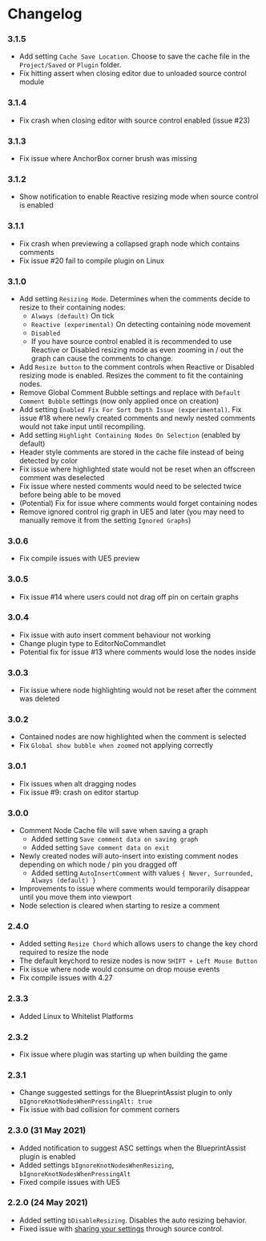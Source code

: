# Changelog

### 3.1.5
* Add setting `Cache Save Location`. Choose to save the cache file in the `Project/Saved` or `Plugin` folder.
* Fix hitting assert when closing editor due to unloaded source control module

### 3.1.4
* Fix crash when closing editor with source control enabled (issue #23)

### 3.1.3
* Fix issue where AnchorBox corner brush was missing

### 3.1.2
* Show notification to enable Reactive resizing mode when source control is enabled

### 3.1.1
* Fix crash when previewing a collapsed graph node which contains comments
* Fix issue #20 fail to compile plugin on Linux

### 3.1.0
* Add setting `Resizing Mode`. Determines when the comments decide to resize to their containing nodes:
   * `Always (default)` On tick
   * `Reactive (experimental)` On detecting containing node movement
   * `Disabled`
   * If you have source control enabled it is recommended to use Reactive or Disabled resizing mode as even zooming in / out the graph can cause the comments to change.
* Add `Resize button` to the comment controls when Reactive or Disabled resizing mode is enabled. Resizes the comment to fit the containing nodes.
* Remove Global Comment Bubble settings and replace with `Default Comment Bubble` settings (now only applied once on creation)
* Add setting `Enabled Fix For Sort Depth Issue (experimental)`. Fix issue #18 where newly created comments and newly nested comments would not take input until recompiling.
* Add setting `Highlight Containing Nodes On Selection` (enabled by default)
* Header style comments are stored in the cache file instead of being detected by color
* Fix issue where highlighted state would not be reset when an offscreen comment was deselected
* Fix issue where nested comments would need to be selected twice before being able to be moved
* (Potential) Fix for issue where comments would forget containing nodes 
* Remove ignored control rig graph in UE5 and later (you may need to manually remove it from the setting `Ignored Graphs`)

### 3.0.6
* Fix compile issues with UE5 preview

### 3.0.5
* Fix issue #14 where users could not drag off pin on certain graphs

### 3.0.4
* Fix issue with auto insert comment behaviour not working
* Change plugin type to EditorNoCommandlet
* Potential fix for issue #13 where comments would lose the nodes inside

### 3.0.3
* Fix issue where node highlighting would not be reset after the comment was deleted

### 3.0.2
* Contained nodes are now highlighted when the comment is selected
* Fix `Global show bubble when zoomed` not applying correctly

### 3.0.1
* Fix issues when alt dragging nodes
* Fix issue #9: crash on editor startup

### 3.0.0

* Comment Node Cache file will save when saving a graph
    * Added setting `Save comment data on saving graph`
    * Added setting `Save comment data on exit`
* Newly created nodes will auto-insert into existing comment nodes depending on which node / pin you dragged off
    * Added setting `AutoInsertComment` with values `{ Never, Surrounded, Always (default) }`
* Improvements to issue where comments would temporarily disappear until you move them into viewport
* Node selection is cleared when starting to resize a comment

### 2.4.0
* Added setting `Resize Chord` which allows users to change the key chord required to resize the node
* The default keychord to resize nodes is now `SHIFT + Left Mouse Button`
* Fix issue where node would consume on drop mouse events
* Fix compile issues with 4.27

### 2.3.3
* Added Linux to Whitelist Platforms

### 2.3.2
* Fix issue where plugin was starting up when building the game

### 2.3.1

* Change suggested settings for the BlueprintAssist plugin to only `bIgnoreKnotNodesWhenPressingAlt: true`
* Fix issue with bad collision for comment corners

### 2.3.0 (31 May 2021)

* Added notification to suggest ASC settings when the BlueprintAssist plugin is enabled
* Added settings `bIgnoreKnotNodesWhenResizing`, `bIgnoreKnotNodesWhenPressingAlt`
* Fixed compile issues with UE5

### 2.2.0 (24 May 2021)

* Added setting `bDisableResizing`. Disables the auto resizing behavior.
* Fixed issue with [sharing your settings](https://github.com/fpwong/BlueprintAssistWiki/wiki/FAQ#sharing-plugin-settings-through-source-control) through source control.